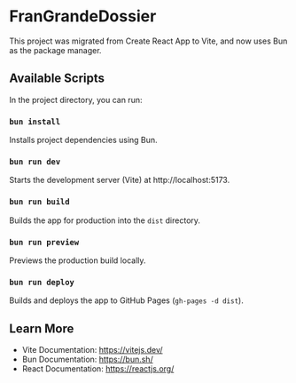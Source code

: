 # FranGrandeDossier

This project was migrated from Create React App to Vite, and now uses Bun as the package manager.

## Available Scripts

In the project directory, you can run:

### `bun install`
Installs project dependencies using Bun.

### `bun run dev`
Starts the development server (Vite) at http://localhost:5173.

### `bun run build`
Builds the app for production into the `dist` directory.

### `bun run preview`
Previews the production build locally.

### `bun run deploy`
Builds and deploys the app to GitHub Pages (`gh-pages -d dist`).

## Learn More
- Vite Documentation: https://vitejs.dev/
- Bun Documentation: https://bun.sh/
- React Documentation: https://reactjs.org/